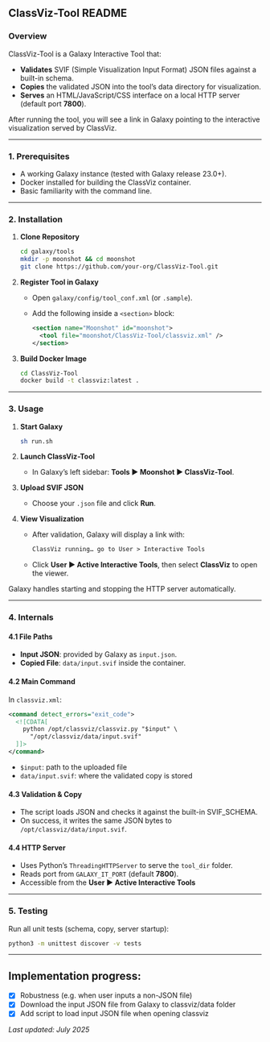 ## ClassViz-Tool README

### Overview

ClassViz-Tool is a Galaxy Interactive Tool that:

* **Validates** SVIF (Simple Visualization Input Format) JSON files against a built-in schema.
* **Copies** the validated JSON into the tool’s data directory for visualization.
* **Serves** an HTML/JavaScript/CSS interface on a local HTTP server (default port **7800**).

After running the tool, you will see a link in Galaxy pointing to the interactive visualization served by ClassViz.

---

### 1. Prerequisites

* A working Galaxy instance (tested with Galaxy release 23.0+).
* Docker installed for building the ClassViz container.
* Basic familiarity with the command line.

---

### 2. Installation

1. **Clone Repository**

   ```bash
   cd galaxy/tools
   mkdir -p moonshot && cd moonshot
   git clone https://github.com/your-org/ClassViz-Tool.git
   ```
2. **Register Tool in Galaxy**

   * Open `galaxy/config/tool_conf.xml` (or `.sample`).
   * Add the following inside a `<section>` block:

     ```xml
     <section name="Moonshot" id="moonshot">
       <tool file="moonshot/ClassViz-Tool/classviz.xml" />
     </section>
     ```
3. **Build Docker Image**

   ```bash
   cd ClassViz-Tool
   docker build -t classviz:latest .
   ```

---

### 3. Usage

1. **Start Galaxy**

   ```bash
   sh run.sh
   ```
2. **Launch ClassViz-Tool**

   * In Galaxy’s left sidebar: **Tools ▶ Moonshot ▶ ClassViz-Tool**.
3. **Upload SVIF JSON**

   * Choose your `.json` file and click **Run**.
4. **View Visualization**

   * After validation, Galaxy will display a link with:

     ```xml
     ClassViz running… go to User > Interactive Tools
     ```
   * Click **User ▶ Active Interactive Tools**, then select **ClassViz** to open the viewer.

Galaxy handles starting and stopping the HTTP server automatically.

---

### 4. Internals

#### 4.1 File Paths

* **Input JSON**: provided by Galaxy as `input.json`.
* **Copied File**: `data/input.svif` inside the container.

#### 4.2 Main Command

In `classviz.xml`:

```xml
<command detect_errors="exit_code">
  <![CDATA[
    python /opt/classviz/classviz.py "$input" \
      "/opt/classviz/data/input.svif"
  ]]>
</command>
```

* `$input`: path to the uploaded file
* `data/input.svif`: where the validated copy is stored

#### 4.3 Validation & Copy

* The script loads JSON and checks it against the built-in SVIF\_SCHEMA.
* On success, it writes the same JSON bytes to `/opt/classviz/data/input.svif`.

#### 4.4 HTTP Server

* Uses Python’s `ThreadingHTTPServer` to serve the `tool_dir` folder.
* Reads port from `GALAXY_IT_PORT` (default **7800**).
* Accessible from the **User ▶ Active Interactive Tools**
---

### 5. Testing

Run all unit tests (schema, copy, server startup):

```bash
python3 -m unittest discover -v tests
```
---

## Implementation progress:
- [x] Robustness (e.g. when user inputs a non-JSON file)
- [x] Download the input JSON file from Galaxy to classviz/data folder
- [x] Add script to load input JSON file when opening classviz

*Last updated: July 2025*

